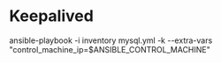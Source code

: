 # Keepalived
ansible-playbook -i inventory mysql.yml -k --extra-vars "control_machine_ip=$ANSIBLE_CONTROL_MACHINE"


